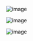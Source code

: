 ![image](https://github.com/user-attachments/assets/504689d3-35c6-42e6-94c5-8b8151136642)

![image](https://github.com/user-attachments/assets/2b9d48f5-baba-4292-bb24-8b90f9de6e61)

![image](https://github.com/user-attachments/assets/46f612af-fe0b-4620-80ab-3177eb08abbd)


